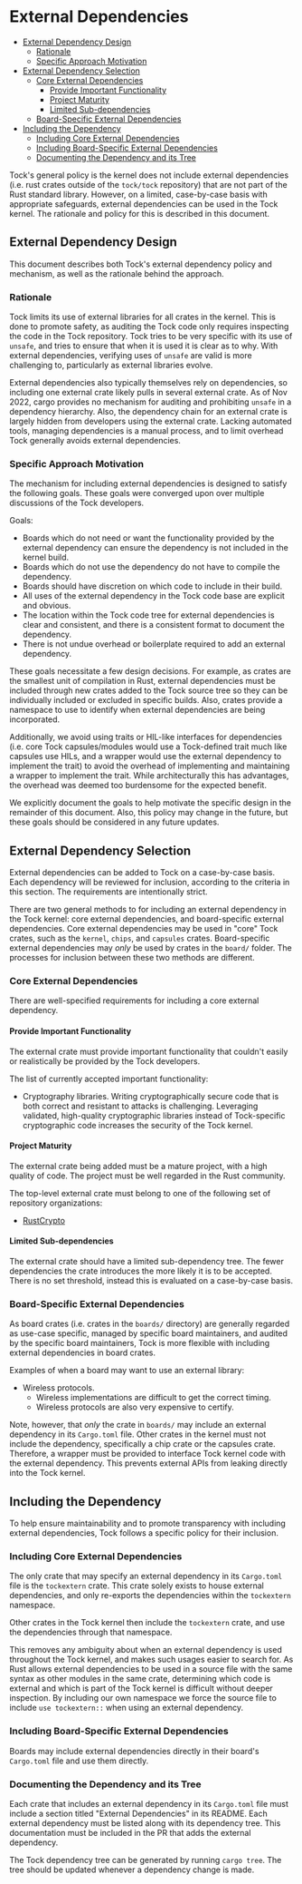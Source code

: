 External Dependencies
=====================

<!-- npm i -g markdown-toc; markdown-toc -i ExternalDependencies.md -->

<!-- toc -->

- [External Dependency Design](#external-dependency-design)
  * [Rationale](#rationale)
  * [Specific Approach Motivation](#specific-approach-motivation)
- [External Dependency Selection](#external-dependency-selection)
  * [Core External Dependencies](#core-external-dependencies)
    + [Provide Important Functionality](#provide-important-functionality)
    + [Project Maturity](#project-maturity)
    + [Limited Sub-dependencies](#limited-sub-dependencies)
  * [Board-Specific External Dependencies](#board-specific-external-dependencies)
- [Including the Dependency](#including-the-dependency)
  * [Including Core External Dependencies](#including-core-external-dependencies)
  * [Including Board-Specific External Dependencies](#including-board-specific-external-dependencies)
  * [Documenting the Dependency and its Tree](#documenting-the-dependency-and-its-tree)

<!-- tocstop -->

Tock's general policy is the kernel does not include external dependencies (i.e.
rust crates outside of the `tock/tock` repository) that are not part of the Rust
standard library. However, on a limited, case-by-case basis with appropriate
safeguards, external dependencies can be used in the Tock kernel. The rationale
and policy for this is described in this document.



## External Dependency Design

This document describes both Tock's external dependency policy and mechanism, as
well as the rationale behind the approach.


### Rationale

Tock limits its use of external libraries for all crates in the kernel. This is
done to promote safety, as auditing the Tock code only requires inspecting the
code in the Tock repository. Tock tries to be very specific with its use of
`unsafe`, and tries to ensure that when it is used it is clear as to why. With
external dependencies, verifying uses of `unsafe` are valid is more challenging
to, particularly as external libraries evolve.

External dependencies also typically themselves rely on dependencies, so
including one external crate likely pulls in several external crate. As of Nov
2022, cargo provides no mechanism for auditing and prohibiting `unsafe` in a
dependency hierarchy. Also, the dependency chain for an external crate is
largely hidden from developers using the external crate. Lacking automated
tools, managing dependencies is a manual process, and to limit overhead Tock
generally avoids external dependencies.

### Specific Approach Motivation

The mechanism for including external dependencies is designed to satisfy the
following goals. These goals were converged upon over multiple discussions of
the Tock developers.

Goals:

- Boards which do not need or want the functionality provided by the external
  dependency can ensure the dependency is not included in the kernel build.
- Boards which do not use the dependency do not have to compile the dependency.
- Boards should have discretion on which code to include in their build.
- All uses of the external dependency in the Tock code base are explicit and
  obvious.
- The location within the Tock code tree for external dependencies is clear and
  consistent, and there is a consistent format to document the dependency.
- There is not undue overhead or boilerplate required to add an external
  dependency.

These goals necessitate a few design decisions. For example, as crates are the
smallest unit of compilation in Rust, external dependencies must be included
through new crates added to the Tock source tree so they can be individually
included or excluded in specific builds. Also, crates provide a namespace to use
to identify when external dependencies are being incorporated.

Additionally, we avoid using traits or HIL-like interfaces for dependencies
(i.e. core Tock capsules/modules would use a Tock-defined trait much like
capsules use HILs, and a wrapper would use the external dependency to implement
the trait) to avoid the overhead of implementing and maintaining a wrapper to
implement the trait. While architecturally this has advantages, the overhead was
deemed too burdensome for the expected benefit.

We explicitly document the goals to help motivate the specific design in the
remainder of this document. Also, this policy may change in the future, but
these goals should be considered in any future updates.

## External Dependency Selection

External dependencies can be added to Tock on a case-by-case basis. Each
dependency will be reviewed for inclusion, according to the criteria in this
section. The requirements are intentionally strict.

There are two general methods to for including an external dependency in the
Tock kernel: core external dependencies, and board-specific external
dependencies. Core external dependencies may be used in "core" Tock crates, such
as the `kernel`, `chips`, and `capsules` crates. Board-specific external
dependencies may _only_ be used by crates in the `board/` folder. The processes
for inclusion between these two methods are different.

### Core External Dependencies

There are well-specified requirements for including a core external dependency.

#### Provide Important Functionality

The external crate must provide important functionality that couldn't
easily or realistically be provided by the Tock developers.

The list of currently accepted important functionality:

* Cryptography libraries. Writing cryptographically secure code that is both
  correct and resistant to attacks is challenging. Leveraging validated,
  high-quality cryptographic libraries instead of Tock-specific cryptographic
  code increases the security of the Tock kernel.

#### Project Maturity

The external crate being added must be a mature project, with a high quality
of code. The project must be well regarded in the Rust community.

The top-level external crate must belong to one of the following set of
repository organizations:

* [RustCrypto](https://github.com/RustCrypto)

#### Limited Sub-dependencies

The external crate should have a limited sub-dependency tree. The fewer
dependencies the crate introduces the more likely it is to be accepted. There is
no set threshold, instead this is evaluated on a case-by-case basis.


### Board-Specific External Dependencies

As board crates (i.e. crates in the `boards/` directory) are generally regarded
as use-case specific, managed by specific board maintainers, and audited by the
specific board maintainers, Tock is more flexible with including external
dependencies in board crates.

Examples of when a board may want to use an external library:

* Wireless protocols.
  * Wireless implementations are difficult to get the correct timing.
  * Wireless protocols are also very expensive to certify.

Note, however, that _only_ the crate in `boards/` may include an external
dependency in its `Cargo.toml` file. Other crates in the kernel must not include
the dependency, specifically a chip crate or the capsules crate. Therefore, a
wrapper must be provided to interface Tock kernel code with the external
dependency. This prevents external APIs from leaking directly into the Tock
kernel.


## Including the Dependency

To help ensure maintainability and to promote transparency with including
external dependencies, Tock follows a specific policy for their inclusion.

### Including Core External Dependencies

The only crate that may specify an external dependency in its `Cargo.toml` file
is the `tockextern` crate. This crate solely exists to house external
dependencies, and only re-exports the dependencies within the `tockextern`
namespace.

Other crates in the Tock kernel then include the `tockextern` crate, and use the
dependencies through that namespace.

This removes any ambiguity about when an external dependency is used throughout
the Tock kernel, and makes such usages easier to search for. As Rust allows
external dependencies to be used in a source file with the same syntax as other
modules in the same crate, determining which code is external and which is part
of the Tock kernel is difficult without deeper inspection. By including our own
namespace we force the source file to include `use tockextern::` when using an
external dependency.

### Including Board-Specific External Dependencies

Boards may include external dependencies directly in their board's `Cargo.toml`
file and use them directly.

### Documenting the Dependency and its Tree

Each crate that includes an external dependency in its `Cargo.toml` file must
include a section titled "External Dependencies" in its README. Each external
dependency must be listed along with its dependency tree. This documentation
must be included in the PR that adds the external dependency.

The Tock dependency tree can be generated by running `cargo tree`. The tree
should be updated whenever a dependency change is made.
